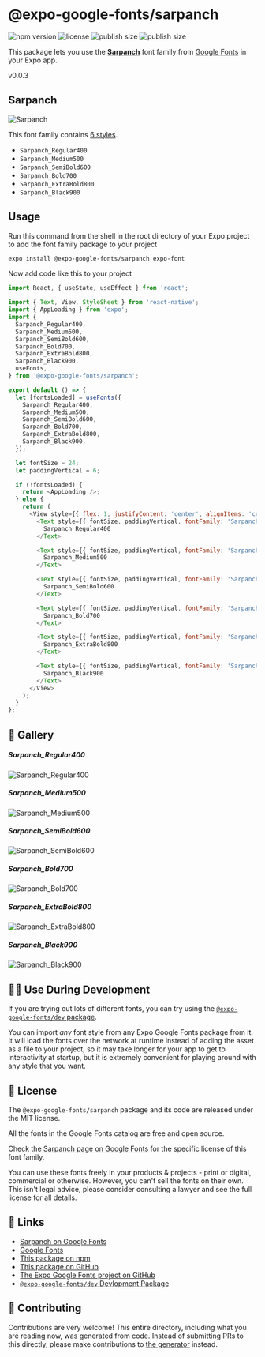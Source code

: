 # @expo-google-fonts/sarpanch

![npm version](https://flat.badgen.net/npm/v/@expo-google-fonts/sarpanch)
![license](https://flat.badgen.net/github/license/expo/google-fonts)
![publish size](https://flat.badgen.net/packagephobia/install/@expo-google-fonts/sarpanch)
![publish size](https://flat.badgen.net/packagephobia/publish/@expo-google-fonts/sarpanch)

This package lets you use the [**Sarpanch**](https://fonts.google.com/specimen/Sarpanch) font family from [Google Fonts](https://fonts.google.com/) in your Expo app.

v0.0.3

## Sarpanch

![Sarpanch](./font-family.png)

This font family contains [6 styles](#-gallery).

- `Sarpanch_Regular400`
- `Sarpanch_Medium500`
- `Sarpanch_SemiBold600`
- `Sarpanch_Bold700`
- `Sarpanch_ExtraBold800`
- `Sarpanch_Black900`

## Usage

Run this command from the shell in the root directory of your Expo project to add the font family package to your project
```sh
expo install @expo-google-fonts/sarpanch expo-font
```

Now add code like this to your project
```js
import React, { useState, useEffect } from 'react';

import { Text, View, StyleSheet } from 'react-native';
import { AppLoading } from 'expo';
import {
  Sarpanch_Regular400,
  Sarpanch_Medium500,
  Sarpanch_SemiBold600,
  Sarpanch_Bold700,
  Sarpanch_ExtraBold800,
  Sarpanch_Black900,
  useFonts,
} from '@expo-google-fonts/sarpanch';

export default () => {
  let [fontsLoaded] = useFonts({
    Sarpanch_Regular400,
    Sarpanch_Medium500,
    Sarpanch_SemiBold600,
    Sarpanch_Bold700,
    Sarpanch_ExtraBold800,
    Sarpanch_Black900,
  });

  let fontSize = 24;
  let paddingVertical = 6;

  if (!fontsLoaded) {
    return <AppLoading />;
  } else {
    return (
      <View style={{ flex: 1, justifyContent: 'center', alignItems: 'center' }}>
        <Text style={{ fontSize, paddingVertical, fontFamily: 'Sarpanch_Regular400' }}>
          Sarpanch_Regular400
        </Text>

        <Text style={{ fontSize, paddingVertical, fontFamily: 'Sarpanch_Medium500' }}>
          Sarpanch_Medium500
        </Text>

        <Text style={{ fontSize, paddingVertical, fontFamily: 'Sarpanch_SemiBold600' }}>
          Sarpanch_SemiBold600
        </Text>

        <Text style={{ fontSize, paddingVertical, fontFamily: 'Sarpanch_Bold700' }}>
          Sarpanch_Bold700
        </Text>

        <Text style={{ fontSize, paddingVertical, fontFamily: 'Sarpanch_ExtraBold800' }}>
          Sarpanch_ExtraBold800
        </Text>

        <Text style={{ fontSize, paddingVertical, fontFamily: 'Sarpanch_Black900' }}>
          Sarpanch_Black900
        </Text>
      </View>
    );
  }
};

```

## 🔡 Gallery

##### Sarpanch_Regular400
![Sarpanch_Regular400](./a694e1d94a3cd59dead878c6ef1da8eb55274eb3b10e6f667a4506f4d2bf6a36.ttf.png)

##### Sarpanch_Medium500
![Sarpanch_Medium500](./c7dedb13d24392e5c3e796641d50cce4643a03762ea0df2936f01cbdf94976bd.ttf.png)

##### Sarpanch_SemiBold600
![Sarpanch_SemiBold600](./6bf8e038e00a3b7997da00d55f7715433a7c61351b1434e3659fb806f0c25a0e.ttf.png)

##### Sarpanch_Bold700
![Sarpanch_Bold700](./5e1a7afd37c3b896e4eeb5de1bd8a3414b6966b45f7a9652b041ae80cb3b1855.ttf.png)

##### Sarpanch_ExtraBold800
![Sarpanch_ExtraBold800](./a9575bc7bbbe80afa882bd838018d60f95a70408b16be48f2ce3f32eefebc620.ttf.png)

##### Sarpanch_Black900
![Sarpanch_Black900](./353bbda31bbbf4d1b499d676bded12b04e4aabafae78f929c4e5e875ecd09a19.ttf.png)


## 👩‍💻 Use During Development

If you are trying out lots of different fonts, you can try using the [`@expo-google-fonts/dev` package](https://github.com/expo/google-fonts/tree/master/font-packages/dev#readme).

You can import *any* font style from any Expo Google Fonts package from it. It will load the fonts
over the network at runtime instead of adding the asset as a file to your project, so it may take longer
for your app to get to interactivity at startup, but it is extremely convenient
for playing around with any style that you want.

## 📖 License

The `@expo-google-fonts/sarpanch` package and its code are released under the MIT license.

All the fonts in the Google Fonts catalog are free and open source.

Check the [Sarpanch page on Google Fonts](https://fonts.google.com/specimen/Sarpanch) for the specific license of this font family.

You can use these fonts freely in your products & projects - print or digital, commercial or otherwise. However, you can't sell the fonts on their own. This isn't legal advice, please consider consulting a lawyer and see the full license for all details.

## 🔗 Links

- [Sarpanch on Google Fonts](https://fonts.google.com/specimen/Sarpanch)
- [Google Fonts](https://fonts.google.com/)
- [This package on npm](https://www.npmjs.com/package/@expo-google-fonts/sarpanch)
- [This package on GitHub](https://github.com/expo/google-fonts/tree/master/font-packages/sarpanch)
- [The Expo Google Fonts project on GitHub](https://github.com/expo/google-fonts)
- [`@expo-google-fonts/dev` Devlopment Package](https://github.com/expo/google-fonts/tree/master/font-packages/dev)


## 🤝 Contributing

Contributions are very welcome! This entire directory, including what you are reading now, was generated from code. Instead of submitting PRs to this directly, please make contributions to [the generator](https://github.com/expo/google-fonts/tree/master/packages/generator) instead.
